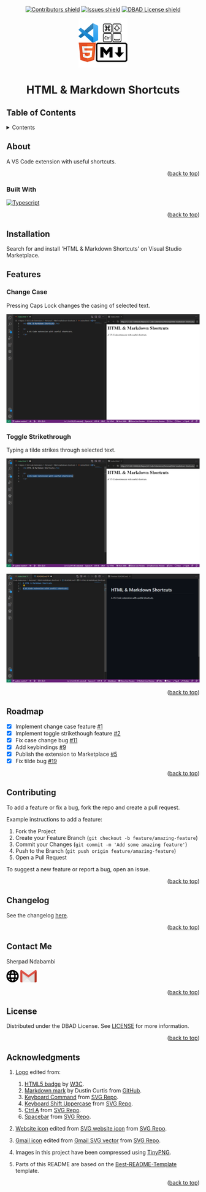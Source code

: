 <!-- Top anchor -->
<div id="top"></div>

<!-- Project Shields -->

<div align=center>

[![Contributors shield][Contributors shield url]][Contributors url]
[![Issues shield][Issues shield url]][Issues url]
[![DBAD License shield][DBAD License shield url]][License url]

</div>

<div align=center>

[!["HTML & Markdown Shortcuts logo"][Logo url]][Repo url]

</div>

<div align=center>

# HTML & Markdown Shortcuts

</div>

## Table of Contents

<details>

   <summary>Contents</summary>

1. [About](#about)
   1. [Built With](#built-with)
1. [Installation](#installation)
1. [Features](#features)
   1. [Change Case](#change-case)
   1. [Toggle Strikethrough](#toggle-strikethrough)
1. [Roadmap](#roadmap)
1. [Contributing](#contributing)
1. [Changelog](#changelog)
1. [Contact Me](#contact-me)
1. [License](#license)
1. [Acknowledgments](#acknowledgments)

</details>

## About

A VS Code extension with useful shortcuts.

<div align=right>

([back to top](#top))

</div>

### Built With

[![Typescript][Typescript shield]][Typescript url]

<div align=right>

([back to top](#top))

</div>

## Installation

Search for and install 'HTML & Markdown Shortcuts' on Visual Studio Marketplace.

## Features

### Change Case

Pressing Caps Lock changes the casing of selected text.

![Change Case][Change Case animation]

### Toggle Strikethrough

Typing a tilde strikes through selected text.

![Toggle Strikethrough in HTML][Toggle Strikethrough in HTML animation]

![Toggle Strikethrough in Markdown][Toggle Strikethrough in Markdown animation]

<div align=right>

([back to top](#top))

</div>

## Roadmap

- [x] Implement change case feature [#1]
- [x] Implement toggle strikethough feature [#2]
- [x] Fix case change bug [#11]
- [x] Add keybindings [#9]
- [x] Publish the extension to Marketplace [#5]
- [x] Fix tilde bug [#19]

<div align=right>

([back to top](#top))

</div>

## Contributing

To add a feature or fix a bug, fork the repo and create a pull request.

Example instructions to add a feature:

1. Fork the Project
1. Create your Feature Branch (`git checkout -b feature/amazing-feature`)
1. Commit your Changes (`git commit -m 'Add some amazing feature'`)
1. Push to the Branch (`git push origin feature/amazing-feature`)
1. Open a Pull Request

To suggest a new feature or report a bug, open an issue.

<div align=right>

([back to top](#top))

</div>

## Changelog

See the changelog [here][changelog url].

<div align=right>

([back to top](#top))

</div>

## Contact Me

Sherpad Ndabambi

<span title="Personal website">[<img alt="Website icon" src="https://raw.githubusercontent.com/sherpadndabambi/html-markdown-shortcuts/main/img/website-icon.png" style="height: 32px">][Personal website url]</span>
<span title="Email">[<img alt="Gmail icon" src="https://raw.githubusercontent.com/sherpadndabambi/html-markdown-shortcuts/main/img/gmail-icon.png" style="height: 32px">][Email address]<span>

<div align=right>

([back to top](#top))

</div>

## License

Distributed under the DBAD License. See [LICENSE][License url] for more information.

<div align=right>

([back to top](#top))

</div>

## Acknowledgments

1. [Logo][Logo url] edited from:

   1. [HTML5 badge][HTML5 badge url] by [W3C][W3C url].
   1. [Markdown mark][Markdown mark url] by Dustin Curtis from [GitHub][GitHub url].
   1. [Keyboard Command][Keyboard Command url] from [SVG Repo][SVG Repo url].
   1. [Keyboard Shift Uppercase][Keyboard Shift Uppercase url] from [SVG Repo][SVG Repo url].
   1. [Ctrl A][Ctrl A url] from [SVG Repo][SVG Repo url].
   1. [Spacebar][Spacebar url] from [SVG Repo][SVG Repo url].

1. [Website icon][Website icon url] edited from [SVG website icon][SVG website icon url] from [SVG Repo][SVG Repo url].
1. [Gmail icon][Gmail icon url] edited from [Gmail SVG vector][Gmail SVG vector url] from [SVG Repo][SVG Repo url].
1. Images in this project have been compressed using [TinyPNG][TinyPNG url].
1. Parts of this README are based on the [Best-README-Template][Best-README-Template url] template.

<div align=right>

([back to top](#top))

</div>

<!-- References -->

[Contributors shield url]: https://img.shields.io/github/contributors/sherpadNdabambi/html-markdown-shortcuts.svg?style=flat
[Contributors url]: https://github.com/sherpadNdabambi/html-markdown-shortcuts/graphs/contributors
[Issues shield url]: https://img.shields.io/github/issues/sherpadNdabambi/html-markdown-shortcuts.svg?style=flat
[Issues url]: https://github.com/sherpadNdabambi/html-markdown-shortcuts/issues
[DBAD License shield url]: https://img.shields.io/badge/license-DBAD-blue?style=flat
[License url]: https://github.com/sherpadNdabambi/html-markdown-shortcuts/blob/main/LICENSE
[Logo url]: https://raw.githubusercontent.com/sherpadndabambi/html-markdown-shortcuts/main/img/html-markdown-shortcuts-logo.png
[Repo url]: https://github.com/SherpadNdabambi/html-markdown-shortcuts/
[Best-README-Template url]: https://github.com/othneildrew/Best-README-Template
[Change Case animation]: https://raw.githubusercontent.com/sherpadndabambi/html-markdown-shortcuts/main/img/change-case.gif
[Toggle Strikethrough in HTML animation]: https://raw.githubusercontent.com/sherpadndabambi/html-markdown-shortcuts/main/img/toggle-strikethrough-html.gif
[Toggle Strikethrough in Markdown animation]: https://raw.githubusercontent.com/sherpadndabambi/html-markdown-shortcuts/main/img/toggle-strikethrough-markdown.gif
[#1]: https://github.com/SherpadNdabambi/html-markdown-shortcuts/issues/1
[#2]: https://github.com/SherpadNdabambi/html-markdown-shortcuts/issues/2
[#11]: https://github.com/SherpadNdabambi/html-markdown-shortcuts/issues/11
[#9]: https://github.com/SherpadNdabambi/html-markdown-shortcuts/issues/9
[#5]: https://github.com/SherpadNdabambi/html-markdown-shortcuts/issues/5
[#19]: https://github.com/SherpadNdabambi/html-markdown-shortcuts/issues/19
[changelog url]: https://github.com/SherpadNdabambi/html-markdown-shortcuts/blob/main/CHANGELOG.md
[HTML5 badge url]: https://upload.wikimedia.org/wikipedia/commons/6/61/HTML5_logo_and_wordmark.svg
[W3C url]: https://www.w3.org/html/logo/index.html
[Markdown mark url]: https://upload.wikimedia.org/wikipedia/commons/4/48/Markdown-mark.svg
[GitHub url]: https://github.com/dcurtis/markdown-mark/tree/master/svg
[Keyboard Command url]: https://www.svgrepo.com/svg/513785/keyboard-command
[Keyboard Shift Uppercase url]: https://www.svgrepo.com/svg/309713/keyboard-shift-uppercase
[SVG Repo url]: https://www.svgrepo.com/
[Ctrl A url]: https://www.svgrepo.com/svg/371190/ctrl-a
[Spacebar url]: https://www.svgrepo.com/svg/311219/spacebar
[Website icon url]: https://raw.githubusercontent.com/sherpadndabambi/html-markdown-shortcuts/main/img/website-icon.png
[SVG website icon url]: https://www.svgrepo.com/svg/415803/website-ui-web
[Gmail icon url]: https://raw.githubusercontent.com/sherpadndabambi/html-markdown-shortcuts/main/img/gmail-icon.png
[Gmail SVG vector url]: https://www.svgrepo.com/svg/349379/gmail-old
[TinyPNG url]: https://tinypng.com/
[Typescript shield]: https://img.shields.io/npm/types/typescript?style=flat
[Typescript url]: https://www.typescriptlang.org/
[Personal website url]: http://sherpadndabambi.github.io/
[Email address]: mailto:sgndabambi@gmail.com
